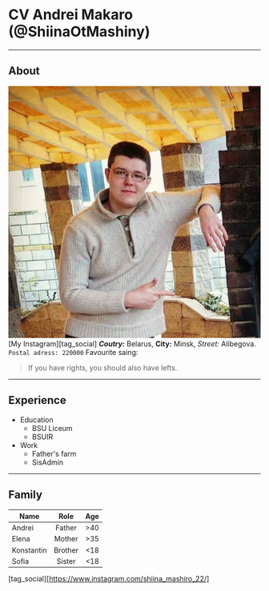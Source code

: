# CV Andrei Makaro (@ShiinaOtMashiny)
***
## About
![My avatar](/img/avatar.jpg "Andrei Makaro")
[My Instagram][tag_social]
***Coutry:*** Belarus, **City:** Minsk, *Street:* Alibegova.
`Postal adress: 220000`
Favourite saing:
> If you have rights, you should also have lefts.
***
## Experience
* Education
    + BSU Liceum
    + BSUIR
* Work
    - Father's farm
    - SisAdmin
***
## Family
   Name   |  Role   |  Age  
----------|:-------:|:-----:
Andrei    |Father   |\>40
Elena     |Mother   |\>35
Konstantin|Brother  |\<18
Sofia     |Sister   |\<18
[tag_social][https://www.instagram.com/shiina_mashiro_22/]
